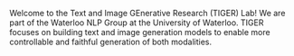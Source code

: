 Welcome to the Text and Image GEnerative Research (TIGER) Lab! We are part of the Waterloo NLP Group at the University of Waterloo. TIGER focuses on building text and image generation models to enable more controllable and faithful generation of both modalities. 
